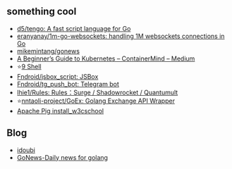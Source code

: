 
## something cool

* [d5/tengo: A fast script language for Go](https://github.com/d5/tengo)
* [eranyanay/1m-go-websockets: handling 1M websockets connections in Go](https://github.com/eranyanay/1m-go-websockets/)
* [mikemintang/gonews](https://github.com/mikemintang/gonews)
* [A Beginner’s Guide to Kubernetes – ContainerMind – Medium](https://medium.com/containermind/a-beginners-guide-to-kubernetes-7e8ca56420b6)
* :star:[9 Shell](https://mp.weixin.qq.com/s/2fyWGjv5Q52Axz52KrSWGQ)
* [Fndroid/jsbox_script: JSBox](https://github.com/Fndroid/jsbox_script)
* [Fndroid/tg_push_bot: Telegram bot](https://github.com/Fndroid/tg_push_bot)
* [lhie1/Rules: Rules：Surge / Shadowrocket / Quantumult](https://github.com/lhie1/Rules)
* :star:[nntaoli-project/GoEx: Golang Exchange API Wrapper](https://github.com/nntaoli-project/GoEx)
* [Apache Pig install_w3cschool](https://www.w3cschool.cn/apache_pig/apache_pig_installation.html)


## Blog

* [idoubi ](http://idoubi.cc/) 
* [GoNews-Daily news for golang](http://gonews.cc/)